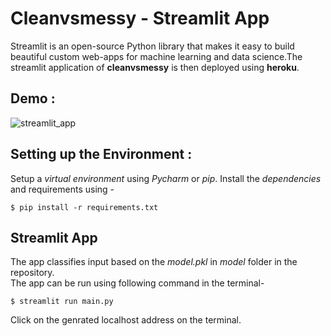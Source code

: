 # Cleanvsmessy - Streamlit App
Streamlit is an open-source Python library that makes it easy to build beautiful custom web-apps for machine learning and data science.The streamlit application of <b>cleanvsmessy</b> is then deployed using <b>heroku</b>.
## Demo :
![streamlit_app](stream.gif)
## Setting up the Environment :

Setup a <i>virtual environment</i> using <i>Pycharm</i> or <i>pip</i>. Install the <i>dependencies</i> and requirements using - 

```$ pip install -r requirements.txt```<br>
## Streamlit App

The app classifies input based on the <i>model.pkl</i> in <i>model</i> folder in the repository.<br>
The app can be run using following command in the terminal-<br>

```$ streamlit run main.py```<br>

Click on the genrated localhost address on the terminal.
